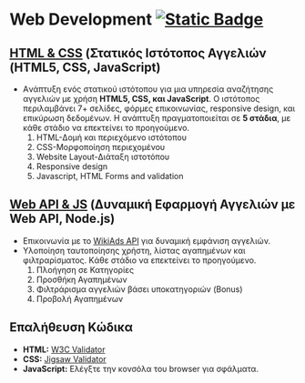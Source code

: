 # Web Development [![Static Badge](https://img.shields.io/badge/English-orange)](README.en.md)

## [HTML & CSS](https://github.com/Anthippi/Web-development/tree/main/HTML%20%26%20CSS) (Στατικός Ιστότοπος Αγγελιών (HTML5, CSS, JavaScript)
- Aνάπτυξη ενός στατικού ιστότοπου για μια υπηρεσία αναζήτησης αγγελιών με χρήση **HTML5, CSS, και JavaScript**. Ο ιστότοπος περιλαμβάνει 7+ σελίδες, φόρμες επικοινωνίας, responsive design, και επικύρωση δεδομένων. Η ανάπτυξη πραγματοποιείται σε **5 στάδια**, με κάθε στάδιο να επεκτείνει το προηγούμενο.
  1. HTML-Δομή και περιεχόμενο ιστότοπου
  2. CSS-Μορφοποίηση περιεχομένου
  3. Website Layout-Διάταξη ιστοτόπου
  4. Responsive design
  5. Javascript, HTML Forms and validation
     
## [Web API & JS](https://github.com/Anthippi/Web-development/tree/main/Web%20API) (Δυναμική Εφαρμογή Αγγελιών με Web API, Node.js)
- Επικοινωνία με το [WikiAds API](https://wiki-ads.onrender.com) για δυναμική εμφάνιση αγγελιών.
- Υλοποίηση ταυτοποίησης χρήστη, λίστας αγαπημένων και φιλτραρίσματος. Kάθε στάδιο να επεκτείνει το προηγούμενο.
  1. Πλοήγηση σε Κατηγορίες
  2. Προσθήκη Αγαπημένων
  3. Φιλτράρισμα αγγελιών βάσει υποκατηγοριών (Bonus)
  4. Προβολή Αγαπημένων

  
## Επαλήθευση Κώδικα
- **HTML:** [W3C Validator](https://validator.w3.org/)  
- **CSS:** [Jigsaw Validator](https://jigsaw.w3.org/css-validator/)  
- **JavaScript:** Ελέγξτε την κονσόλα του browser για σφάλματα.
